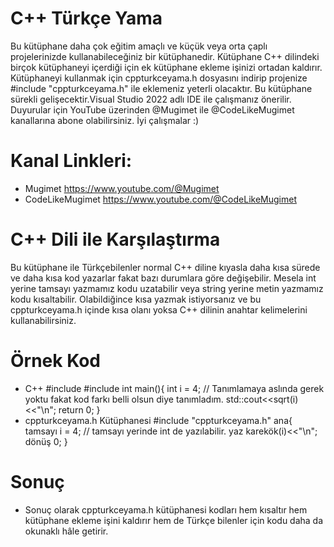 # C++ Türkçe Yama
Bu kütüphane daha çok eğitim amaçlı ve küçük veya orta çaplı projelerinizde kullanabileceğiniz bir kütüphanedir. Kütüphane C++ dilindeki birçok kütüphaneyi içerdiği için ek kütüphane ekleme işinizi ortadan kaldırır. Kütüphaneyi kullanmak için cppturkceyama.h dosyasını indirip projenize #include "cppturkceyama.h" ile eklemeniz yeterli olacaktır. Bu kütüphane sürekli gelişecektir.Visual Studio 2022 adlı IDE ile çalışmanız önerilir. Duyurular için YouTube üzerinden @Mugimet ile @CodeLikeMugimet kanallarına abone olabilirsiniz. İyi çalışmalar :)
# Kanal Linkleri:
- Mugimet https://www.youtube.com/@Mugimet
- CodeLikeMugimet https://www.youtube.com/@CodeLikeMugimet
# C++ Dili ile Karşılaştırma
Bu kütüphane ile Türkçebilenler normal C++ diline kıyasla daha kısa sürede ve daha kısa kod yazarlar fakat bazı durumlara göre değişebilir. Mesela int yerine tamsayı yazmamız kodu uzatabilir veya string yerine metin yazmamız kodu kısaltabilir. Olabildiğince kısa yazmak istiyorsanız ve bu cppturkceyama.h içinde kısa olanı yoksa C++ dilinin anahtar kelimelerini kullanabilirsiniz.
# Örnek Kod
- C++
  #include <iostream>
  #include <cmath>
  int main(){
  int i = 4; // Tanımlamaya aslında gerek yoktu fakat kod farkı belli olsun diye tanımladım.
  std::cout<<sqrt(i)<<"\n";
  return 0;
  }
- cppturkceyama.h Kütüphanesi
  #include "cppturkceyama.h"
  ana{
  tamsayı i = 4; // tamsayı yerinde int de yazılabilir.
  yaz karekök(i)<<"\n";
  dönüş 0;
  }
# Sonuç
- Sonuç olarak cppturkceyama.h kütüphanesi kodları hem kısaltır hem kütüphane ekleme işini kaldırır hem de Türkçe bilenler için kodu daha da okunaklı hâle getirir.
